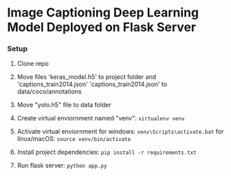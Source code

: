 # Image Captioning Deep Learning Model Deployed on Flask Server

### Setup

1. Clone repo

2. Move files 'keras_model.h5' to project folder and 'captions_train2014.json' 'captions_train2014.json' to data/coco/annotations

3. Move "yolo.h5" file to data folder

4. Create virtual enviornment named "venv": `virtualenv venv`

5. Activate virtual enviornment
    for windows: `venv\Scripts\activate.bat`
    for linux/macOS: `source venv/bin/activate`

6. Install project dependencies: `pip install -r requirements.txt`

7. Run flask server: `python app.py`
